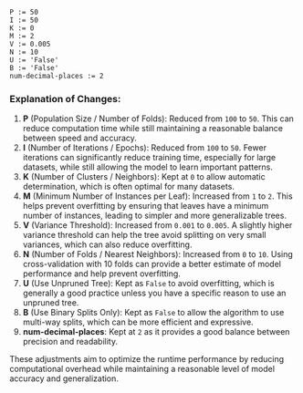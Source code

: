 ```plaintext
P := 50
I := 50
K := 0
M := 2
V := 0.005
N := 10
U := 'False'
B := 'False'
num-decimal-places := 2
```

### Explanation of Changes:
1. **P** (Population Size / Number of Folds): Reduced from `100` to `50`. This can reduce computation time while still maintaining a reasonable balance between speed and accuracy.
2. **I** (Number of Iterations / Epochs): Reduced from `100` to `50`. Fewer iterations can significantly reduce training time, especially for large datasets, while still allowing the model to learn important patterns.
3. **K** (Number of Clusters / Neighbors): Kept at `0` to allow automatic determination, which is often optimal for many datasets.
4. **M** (Minimum Number of Instances per Leaf): Increased from `1` to `2`. This helps prevent overfitting by ensuring that leaves have a minimum number of instances, leading to simpler and more generalizable trees.
5. **V** (Variance Threshold): Increased from `0.001` to `0.005`. A slightly higher variance threshold can help the tree avoid splitting on very small variances, which can also reduce overfitting.
6. **N** (Number of Folds / Nearest Neighbors): Increased from `0` to `10`. Using cross-validation with 10 folds can provide a better estimate of model performance and help prevent overfitting.
7. **U** (Use Unpruned Tree): Kept as `False` to avoid overfitting, which is generally a good practice unless you have a specific reason to use an unpruned tree.
8. **B** (Use Binary Splits Only): Kept as `False` to allow the algorithm to use multi-way splits, which can be more efficient and expressive.
9. **num-decimal-places**: Kept at `2` as it provides a good balance between precision and readability.

These adjustments aim to optimize the runtime performance by reducing computational overhead while maintaining a reasonable level of model accuracy and generalization.